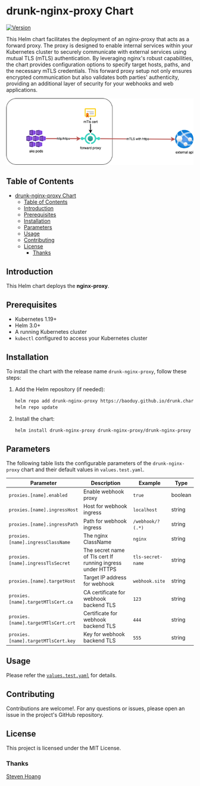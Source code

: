 # drunk-nginx-proxy Chart

[![Version](https://img.shields.io/badge/version-1.0.0-blue.svg)](https://helm.sh/)

This Helm chart facilitates the deployment of an nginx-proxy that acts as a forward proxy. The proxy is designed to enable internal services within your Kubernetes cluster to securely communicate with external services using mutual TLS (mTLS) authentication. By leveraging nginx's robust capabilities, the chart provides configuration options to specify target hosts, paths, and the necessary mTLS credentials. This forward proxy setup not only ensures encrypted communication but also validates both parties' authenticity, providing an additional layer of security for your webhooks and web applications.

![nginx-proxy](../docs/nginx-proxy.png)

## Table of Contents

- [drunk-nginx-proxy Chart](#drunk-nginx-proxy-chart)
  - [Table of Contents](#table-of-contents)
  - [Introduction](#introduction)
  - [Prerequisites](#prerequisites)
  - [Installation](#installation)
  - [Parameters](#parameters)
  - [Usage](#usage)
  - [Contributing](#contributing)
  - [License](#license)
    - [Thanks](#thanks)

## Introduction

This Helm chart deploys the **nginx-proxy**.

## Prerequisites

- Kubernetes 1.19+
- Helm 3.0+
- A running Kubernetes cluster
- `kubectl` configured to access your Kubernetes cluster

## Installation

To install the chart with the release name `drunk-nginx-proxy`, follow these steps:

1. Add the Helm repository (if needed):

   ```bash
   helm repo add drunk-nginx-proxy https://baoduy.github.io/drunk.charts/drunk-nginx-proxy
   helm repo update
   ```

2. Install the chart:
   ```bash
   helm install drunk-nginx-proxy drunk-nginx-proxy/drunk-nginx-proxy
   ```

## Parameters

The following table lists the configurable parameters of the `drunk-nginx-proxy` chart and their default values in `values.test.yaml`.

| Parameter                           | Description                                                | Example           | Type    |
| ----------------------------------- | ---------------------------------------------------------- | ----------------- | ------- |
| `proxies.[name].enabled`            | Enable webhook proxy                                       | `true`            | boolean |
| `proxies.[name].ingressHost`        | Host for webhook ingress                                   | `localhost`       | string  |
| `proxies.[name].ingressPath`        | Path for webhook ingress                                   | `/webhook/?(.*)`  | string  |
| `proxies.[name].ingressClassName`   | The nginx ClassName                                        | `nginx`           | string  |
| `proxies.[name].ingressTlsSecret`   | The secret name of Tls cert If running ingress under HTTPS | `tls-secret-name` | string  |
| `proxies.[name].targetHost`         | Target IP address for webhook                              | `webhook.site`    | string  |
| `proxies.[name].targetMTlsCert.ca`  | CA certificate for webhook backend TLS                     | `123`             | string  |
| `proxies.[name].targetMTlsCert.crt` | Certificate for webhook backend TLS                        | `444`             | string  |
| `proxies.[name].targetMTlsCert.key` | Key for webhook backend TLS                                | `555`             | string  |

## Usage

Please refer the [`values.test.yaml`](values.test.yaml) for details.

## Contributing

Contributions are welcome!. For any questions or issues, please open an issue in the project's GitHub repository.

## License

This project is licensed under the MIT License.

### Thanks

[Steven Hoang](https://drunkcoding.net)
